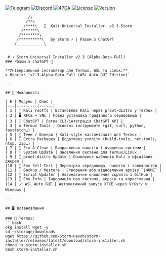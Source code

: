 [![Telegram](https://img.shields.io/badge/Telegram-Storm-blue?logo=telegram)](https://t.me/Tivik_2_Storm_Chasers)
[![Discord](https://img.shields.io/badge/Discord-Storm__offcialmda-5865F2?logo=discord)](https://discord.gg/)
[![4PDA](https://img.shields.io/badge/4PDA-Storm__Haxoh-darkblue)](https://4pda.to/)
[![License](https://img.shields.io/badge/license-MIT-green.svg)](LICENSE)
[![Version](https://img.shields.io/badge/version-v2.1--Storm-red)]()

```text
          /\
         /**\
        /****\   🐉  Kali Universal Installer  v2.1-Storm
       /******\
      /********\
     /**********\   by Storm ⚡ | Разом з ChatGPT
    /____________\


 # ⚡ Storm Universal Installer v2.3 (Alpha-Beta-Full)
### Разом з ChatGPT 🤖

**Універсальний інсталятор для Termux, WSL та Linux.**
> Версія: `v2.3-Alpha-Beta-Full (WSL Auto GUI Edition)`

---

## 🧩 Можливості

| № | Модуль | Опис |
|---|---------|------|
| 1 | 🐉 Kali rootfs | Встановлює Kali через proot-distro у Termux |
| 2 | 🖥️ XFCE + VNC | Повна установка графічного середовища |
| 3 | 🤖 ChatGPT | Легка CLI-інтеграція ChatGPT API |
| 4 | ⚙️ Termux Tools | Основні інструменти (git, curl, python, fastfetch…) |
| 5 | 🎨 Теми / Банери | Kali-style кастомізація для Termux |
| 6 | 🧰 Extra Packages | Додаткові утиліти (build-tools, net-tools, htop, zip…) |
| 7 | 🔧 Fix & Clean | Виправлення пакетів і очищення системи |
| 8 | 🔄 System Update | Оновлення системи для Termux/Linux |
| 9 | 🔁 proot-distro Update | Оновлення шаблонів Kali з офіційних джерел |
|10 | 🧱 Env Self-Test | Перевірка середовища, пакетів і залежностей |
|11 | 💾 Backup / Restore | Створення або відновлення архіву `$HOME` |
|12 | 🔁 Script Updater | Автоматичне оновлення скрипта з GitHub |
|13 | 🧠 Env Info | Інформація про систему, версію та користувача |
|14 | 🪄 WSL Auto GUI | Автоматичний запуск XFCE через VcXsrv у Windows |

---

## 🖥️ Встановлення

### 🔹 Termux:
```bash
pkg install wget -y
cd ~/storage/downloads
wget https://github.com/Storm-Haxoh/storm-installer/releases/latest/download/storm-installer.sh
chmod +x storm-installer.sh
bash storm-installer.sh
